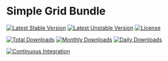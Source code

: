 Simple Grid Bundle
==================
[![Latest Stable Version](https://poser.pugx.org/unlooped/grid-bundle/v/stable)](https://packagist.org/packages/unlooped/grid-bundle)
[![Latest Unstable Version](https://poser.pugx.org/unlooped/grid-bundle/v/unstable)](https://packagist.org/packages/unlooped/grid-bundle)
[![License](https://poser.pugx.org/unlooped/grid-bundle/license)](https://packagist.org/packages/unlooped/grid-bundle)

[![Total Downloads](https://poser.pugx.org/unlooped/grid-bundle/downloads)](https://packagist.org/packages/unlooped/grid-bundle)
[![Monthly Downloads](https://poser.pugx.org/unlooped/grid-bundle/d/monthly)](https://packagist.org/packages/unlooped/grid-bundle)
[![Daily Downloads](https://poser.pugx.org/unlooped/grid-bundle/d/daily)](https://packagist.org/packages/unlooped/grid-bundle)

[![Continuous Integration](https://github.com/unlooped/unlooped-grid-bundle/workflows/Continuous%20Integration/badge.svg)](https://github.com/unlooped/unlooped-grid-bundle/actions)
